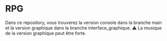 # RPG

Dans ce repository, vous trouverez la version console dans la branche main et la version graphique dans la branche interface_graphique.
 ⚠ La musique de la version graphique peut être forte.

